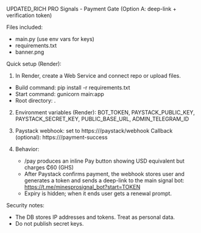 UPDATED_RICH PRO Signals - Payment Gate (Option A: deep-link + verification token)


Files included:
- main.py  (use env vars for keys)
- requirements.txt
- banner.png


Quick setup (Render):

1) In Render, create a Web Service and connect repo or upload files.
- Build command: pip install -r requirements.txt
- Start command: gunicorn main:app
- Root directory: .

2) Environment variables (Render):
   BOT_TOKEN, PAYSTACK_PUBLIC_KEY, PAYSTACK_SECRET_KEY, PUBLIC_BASE_URL, ADMIN_TELEGRAM_ID

3) Paystack webhook: set to https://<your-app>/paystack/webhook
   Callback (optional): https://<your-app>/payment-success

4) Behavior:
   - /pay produces an inline Pay button showing USD equivalent but charges ₵60 (GHS)
   - After Paystack confirms payment, the webhook stores user and generates a token
     and sends a deep-link to the main signal bot: https://t.me/minesprosignal_bot?start=TOKEN
   - Expiry is hidden; when it ends user gets a renewal prompt.

Security notes:
- The DB stores IP addresses and tokens. Treat as personal data.
- Do not publish secret keys.
